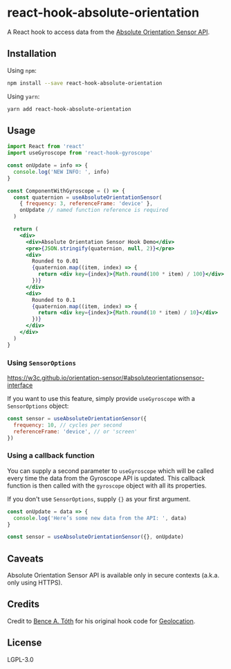 # react-hook-absolute-orientation

A React hook to access data from the [Absolute Orientation Sensor API](https://developer.mozilla.org/en-US/docs/Web/API/AbsoluteOrientationSensor).

## Installation

Using `npm`:

```sh
npm install --save react-hook-absolute-orientation
```

Using `yarn`:

```sh
yarn add react-hook-absolute-orientation
```

## Usage

```jsx
import React from 'react'
import useGyroscope from 'react-hook-gyroscope'

const onUpdate = info => {
  console.log('NEW INFO: ', info)
}

const ComponentWithGyroscope = () => {
  const quaternion = useAbsoluteOrientationSensor(
    { frequency: 3, referenceFrame: 'device' },
    onUpdate // named function reference is required
  )

  return (
    <div>
      <div>Absolute Orientation Sensor Hook Demo</div>
      <pre>{JSON.stringify(quaternion, null, 2)}</pre>
      <div>
        Rounded to 0.01
        {quaternion.map((item, index) => {
          return <div key={index}>{Math.round(100 * item) / 100}</div>
        })}
      </div>
      <div>
        Rounded to 0.1
        {quaternion.map((item, index) => {
          return <div key={index}>{Math.round(10 * item) / 10}</div>
        })}
      </div>
    </div>
  )
}
```

### Using `SensorOptions`

https://w3c.github.io/orientation-sensor/#absoluteorientationsensor-interface

If you want to use this feature, simply provide `useGyroscope` with a `SensorOptions` object:

```jsx
const sensor = useAbsoluteOrientationSensor({
  frequency: 10, // cycles per second
  referenceFrame: 'device', // or 'screen'
})
```

### Using a callback function

You can supply a second parameter to `useGyroscope` which will be called every time the data from the Gyroscope API is updated. This callback function is then called with the `gyroscope` object with all its properties.

If you don't use `SensorOptions`, supply `{}` as your first argument.

```jsx
const onUpdate = data => {
  console.log('Here’s some new data from the API: ', data)
}

const sensor = useAbsoluteOrientationSensor({}, onUpdate)
```

## Caveats

Absolute Orientation Sensor API is available only in secure contexts (a.k.a. only using HTTPS).

## Credits

Credit to [Bence A. Tóth](https://github.com/bence-toth) for his original hook code for [Geolocation](https://www.npmjs.com/package/react-hook-geolocation).

## License

LGPL-3.0
